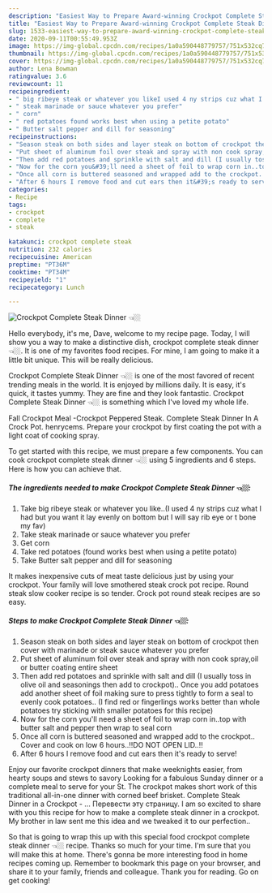 ```yaml
---
description: "Easiest Way to Prepare Award-winning Crockpot Complete Steak Dinner 👈🏼"
title: "Easiest Way to Prepare Award-winning Crockpot Complete Steak Dinner 👈🏼"
slug: 1533-easiest-way-to-prepare-award-winning-crockpot-complete-steak-dinner
date: 2020-09-11T00:55:49.953Z
image: https://img-global.cpcdn.com/recipes/1a0a590448779757/751x532cq70/crockpot-complete-steak-dinner-👈🏼-recipe-main-photo.jpg
thumbnail: https://img-global.cpcdn.com/recipes/1a0a590448779757/751x532cq70/crockpot-complete-steak-dinner-👈🏼-recipe-main-photo.jpg
cover: https://img-global.cpcdn.com/recipes/1a0a590448779757/751x532cq70/crockpot-complete-steak-dinner-👈🏼-recipe-main-photo.jpg
author: Lena Bowman
ratingvalue: 3.6
reviewcount: 11
recipeingredient:
- " big ribeye steak or whatever you likeI used 4 ny strips cuz what I had but you want it lay evenly on bottom but I will say rib eye or t bone my fav"
- " steak marinade or sauce whatever you prefer"
- " corn"
- " red potatoes found works best when using a petite potato"
- " Butter salt pepper and dill for seasoning"
recipeinstructions:
- "Season steak on both sides and layer steak on bottom of crockpot then cover with marinade or steak sauce whatever you prefer"
- "Put sheet of aluminum foil over steak and spray with non cook spray,oil or butter coating entire sheet"
- "Then add red potatoes and sprinkle with salt and dill (I usually toss in olive oil and seasonings then add to crockpot).. Once you add potatoes add another sheet of foil making sure to press tightly to form a seal to evenly cook potatoes.. (I find red or fingerlings works better than whole potatoes try sticking with smaller potatoes for this recipe)"
- "Now for the corn you&#39;ll need a sheet of foil to wrap corn in..top with butter salt and pepper then wrap to seal corn"
- "Once all corn is buttered seasoned and wrapped add to the crockpot.. Cover and cook on low 6 hours..‼️DO NOT OPEN LID..‼️"
- "After 6 hours I remove food and cut ears then it&#39;s ready to serve!"
categories:
- Recipe
tags:
- crockpot
- complete
- steak

katakunci: crockpot complete steak 
nutrition: 232 calories
recipecuisine: American
preptime: "PT36M"
cooktime: "PT34M"
recipeyield: "1"
recipecategory: Lunch

---
```



![Crockpot Complete Steak Dinner 👈🏼](https://img-global.cpcdn.com/recipes/1a0a590448779757/751x532cq70/crockpot-complete-steak-dinner-👈🏼-recipe-main-photo.jpg)

Hello everybody, it's me, Dave, welcome to my recipe page. Today, I will show you a way to make a distinctive dish, crockpot complete steak dinner 👈🏼. It is one of my favorites food recipes. For mine, I am going to make it a little bit unique. This will be really delicious.

Crockpot Complete Steak Dinner 👈🏼 is one of the most favored of recent trending meals in the world. It is enjoyed by millions daily. It is easy, it's quick, it tastes yummy. They are fine and they look fantastic. Crockpot Complete Steak Dinner 👈🏼 is something which I've loved my whole life.

Fall Crockpot Meal -Crockpot Peppered Steak. Complete Steak Dinner In A Crock Pot. henrycems. Prepare your crockpot by first coating the pot with a light coat of cooking spray.


To get started with this recipe, we must prepare a few components. You can cook crockpot complete steak dinner 👈🏼 using 5 ingredients and 6 steps. Here is how you can achieve that.

<!--inarticleads1-->

##### The ingredients needed to make Crockpot Complete Steak Dinner 👈🏼:

1. Take  big ribeye steak or whatever you like..(I used 4 ny strips cuz what I had but you want it lay evenly on bottom but I will say rib eye or t bone my fav)
1. Take  steak marinade or sauce whatever you prefer
1. Get  corn
1. Take  red potatoes (found works best when using a petite potato)
1. Take  Butter salt pepper and dill for seasoning


It makes inexpensive cuts of meat taste delicious just by using your crockpot. Your family will love smothered steak crock pot recipe. Round steak slow cooker recipe is so tender. Crock pot round steak recipes are so easy. 

<!--inarticleads2-->

##### Steps to make Crockpot Complete Steak Dinner 👈🏼:

1. Season steak on both sides and layer steak on bottom of crockpot then cover with marinade or steak sauce whatever you prefer
1. Put sheet of aluminum foil over steak and spray with non cook spray,oil or butter coating entire sheet
1. Then add red potatoes and sprinkle with salt and dill (I usually toss in olive oil and seasonings then add to crockpot).. Once you add potatoes add another sheet of foil making sure to press tightly to form a seal to evenly cook potatoes.. (I find red or fingerlings works better than whole potatoes try sticking with smaller potatoes for this recipe)
1. Now for the corn you&#39;ll need a sheet of foil to wrap corn in..top with butter salt and pepper then wrap to seal corn
1. Once all corn is buttered seasoned and wrapped add to the crockpot.. Cover and cook on low 6 hours..‼️DO NOT OPEN LID..‼️
1. After 6 hours I remove food and cut ears then it&#39;s ready to serve!


Enjoy our favorite crockpot dinners that make weeknights easier, from hearty soups and stews to savory Looking for a fabulous Sunday dinner or a complete meal to serve for your St. The crockpot makes short work of this traditional all-in-one dinner with corned beef brisket. Complete Steak Dinner in a Crockpot - … Перевести эту страницу. I am so excited to share with you this recipe for how to make a complete steak dinner in a crockpot. My brother in law sent me this idea and we tweaked it to our perfection.. 

So that is going to wrap this up with this special food crockpot complete steak dinner 👈🏼 recipe. Thanks so much for your time. I'm sure that you will make this at home. There's gonna be more interesting food in home recipes coming up. Remember to bookmark this page on your browser, and share it to your family, friends and colleague. Thank you for reading. Go on get cooking!
